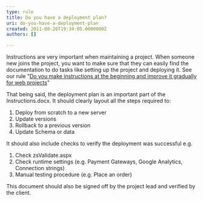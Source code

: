 ```yaml
---
type: rule
title: Do you have a deployment plan?
uri: do-you-have-a-deployment-plan
created: 2011-08-26T19:34:05.0000000Z
authors: []

---
```




<span class='intro'> ​Instructions are very important when maintaining a project. When someone new joins the project, you want to make sure that they can easily find the documentation to do tasks like setting up the project and deploying it. See our rule &quot;<a href="/_layouts/15/FIXUPREDIRECT.ASPX?WebId=3dfc0e07-e23a-4cbb-aac2-e778b71166a2&amp;TermSetId=07da3ddf-0924-4cd2-a6d4-a4809ae20160&amp;TermId=d6d34c31-ac6a-49a4-876a-f9d30e1ab78a">Do you make instructions at the beginning and improve it gradually for web projects</a>&quot; </span>

<p>That being said, the deployment plan is an important part of the Instructions.docx. It should clearly layout all the steps required to&#58;</p>
<ol>
<li>Deploy from scratch to a new server</li>
<li>Update versions</li>
<li>Rollback to a previous version</li>
<li>Update Schema or data</li>
</ol>
<p>It should also include checks to verify the deployment was successful e.g.</p>
<ol>
<li>Check zsValidate.aspx​<br></li>
<li>Check runtime settings (e.g. Payment Gateways, Google Analytics, Connection strings)</li>
<li>Manual testing procedure (e.g. Place an order)</li>
</ol>
<p>This document should also be signed off by the project lead and verified by the client.</p>




